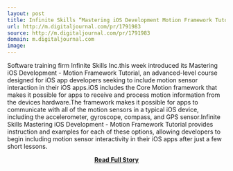 ```yaml
---
layout: post
title: Infinite Skills “Mastering iOS Development Motion Framework Tutorial” Targeted Training on Using iOS Device Motion Sensors in App Development Press Release Digital Journal
url: http://m.digitaljournal.com/pr/1791983
source: http://m.digitaljournal.com/pr/1791983
domain: m.digitaljournal.com
image: 
---
```


<p>Software training firm Infinite Skills Inc.this week introduced its Mastering iOS Development - Motion Framework Tutorial, an advanced-level course designed for iOS app developers seeking to include motion sensor interaction in their iOS apps.iOS includes the Core Motion framework that makes it possible for apps to receive and process motion information from the devices hardware.The framework makes it possible for apps to communicate with all of the motion sensors in a typical iOS device, including the accelerometer, gyroscope, compass, and GPS sensor.Infinite Skills Mastering iOS Development - Motion Framework Tutorial provides instruction and examples for each of these options, allowing developers to begin including motion sensor interactivity in their iOS apps after just a few short lessons.</p>
<center><p><a href="http://m.digitaljournal.com/pr/1791983" style='padding:25px; font-sze:18px; font-weight: bold;'>Read Full Story</a></p></center>
